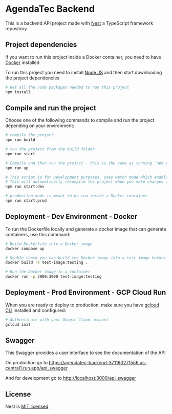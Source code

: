 # AgendaTec Backend
This is a backend API project made with [Nest](https://github.com/nestjs/nest) a TypeScript framework repository

## Project dependencies
If you want to run this project inside a Docker container, you need to have [Docker](https://www.docker.com/get-started) installed

To run this project you need to install [Node JS](https://nodejs.org/en/download) and then start downloading the project dependencies

```bash
# Get all the node packages needed to run this project
npm install
```

## Compile and run the project
Choose one of the following commands to compile and run the project depending on your environment:
```bash
# compile the project
npm run build
```

```bash
# run the project from the build folder
npm run start
```

```bash
# Compile and then run the project - this is the same as running `npm run build` and then `npm run start` in one command
npm run up
```

```bash
# This script is for Development purposes, uses watch mode which enables live reload or "hot reload"
# This will automatically recompile the project when you make changes to the source code
npm run start:dev
```

```bash
# production mode is meant to be run inside a Docker container
npm run start:prod
```

## Deployment - Dev Environment - Docker
To run the Dockerfile locally and generate a docker image that can generate containers, use this command:

```bash
# Build Dockerfile into a Docker image 
docker compose up
```

```bash
# Double check you can build the Docker image into a test image before deploying to production
docker build -t test-image:testing .
```

```bash
# Run the Docker image in a container
docker run -p 3000:3000 test-image:testing
```

## Deployment - Prod Environment - GCP Cloud Run
When you are ready to deploy to production, make sure you have [gcloud CLI](https://cloud.google.com/cli) installed and configured:

```bash
# Authenticate with your Google Cloud account
gcloud init
```

## Swagger
This Swagger provides a user interface to see the documentation of the API

On production go to [https://agendatec-backend-371160271556.us-central1.run.app/api_swagger
](https://agendatec-backend-371160271556.us-central1.run.app/api_swagger)

And for development go to [http://localhost:3000/api_swagger](http://localhost:3000/api_swagger)

## License
Nest is [MIT licensed](https://github.com/nestjs/nest/blob/master/LICENSE)